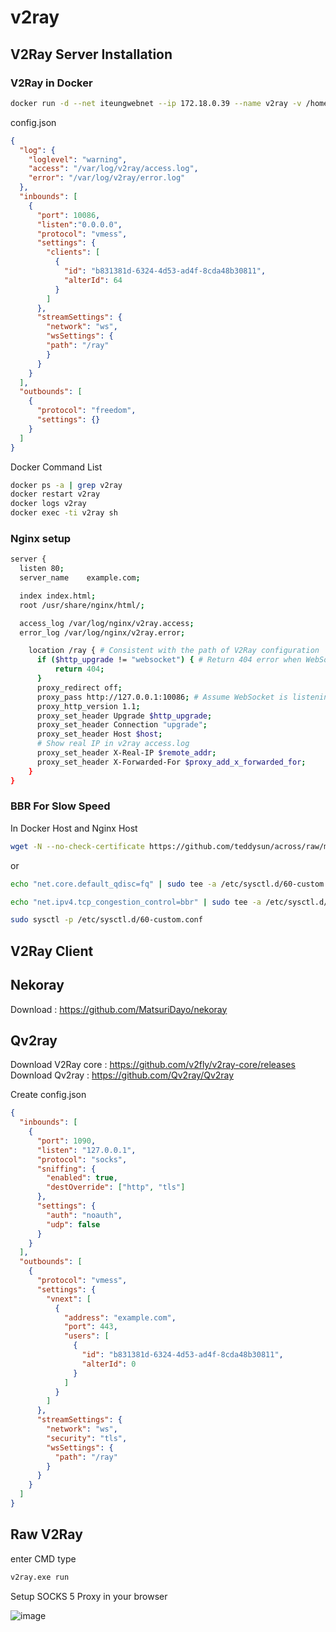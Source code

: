 # v2ray
## V2Ray Server Installation

### V2Ray in Docker
```sh
docker run -d --net iteungwebnet --ip 172.18.0.39 --name v2ray -v /home/docker/v2ray:/etc/v2fly -p 10086:10086 v2fly/v2fly-core run -c /etc/v2fly/config.json
```

config.json
```json
{
  "log": {
    "loglevel": "warning",
    "access": "/var/log/v2ray/access.log",
    "error": "/var/log/v2ray/error.log"
  },
  "inbounds": [
    {
      "port": 10086,
      "listen":"0.0.0.0",
      "protocol": "vmess",
      "settings": {
        "clients": [
          {
            "id": "b831381d-6324-4d53-ad4f-8cda48b30811",
            "alterId": 64
          }
        ]
      },
      "streamSettings": {
        "network": "ws",
        "wsSettings": {
        "path": "/ray"
        }
      }
    }
  ],
  "outbounds": [
    {
      "protocol": "freedom",
      "settings": {}
    }
  ]
}
```

Docker Command List

```sh
docker ps -a | grep v2ray
docker restart v2ray
docker logs v2ray
docker exec -ti v2ray sh
```
### Nginx setup

```sh
server {
  listen 80;
  server_name    example.com;

  index index.html;
  root /usr/share/nginx/html/;

  access_log /var/log/nginx/v2ray.access;
  error_log /var/log/nginx/v2ray.error;

    location /ray { # Consistent with the path of V2Ray configuration
      if ($http_upgrade != "websocket") { # Return 404 error when WebSocket upgrading negotiate failed
          return 404;
      }
      proxy_redirect off;
      proxy_pass http://127.0.0.1:10086; # Assume WebSocket is listening at localhost on port of 10000
      proxy_http_version 1.1;
      proxy_set_header Upgrade $http_upgrade;
      proxy_set_header Connection "upgrade";
      proxy_set_header Host $host;
      # Show real IP in v2ray access.log
      proxy_set_header X-Real-IP $remote_addr;
      proxy_set_header X-Forwarded-For $proxy_add_x_forwarded_for;
    }
}
```

### BBR For Slow Speed
In Docker Host and Nginx Host

```sh
wget -N --no-check-certificate https://github.com/teddysun/across/raw/master/bbr.sh && chmod +x bbr.sh && bash bbr.sh
```
or

```sh
echo "net.core.default_qdisc=fq" | sudo tee -a /etc/sysctl.d/60-custom.conf

echo "net.ipv4.tcp_congestion_control=bbr" | sudo tee -a /etc/sysctl.d/60-custom.conf

sudo sysctl -p /etc/sysctl.d/60-custom.conf

```

## V2Ray Client

## Nekoray
Download : https://github.com/MatsuriDayo/nekoray

## Qv2ray
Download V2Ray core : https://github.com/v2fly/v2ray-core/releases
Download Qv2ray : https://github.com/Qv2ray/Qv2ray

Create config.json
```json
{
  "inbounds": [
    {
      "port": 1090,
      "listen": "127.0.0.1",
      "protocol": "socks",
      "sniffing": {
        "enabled": true,
        "destOverride": ["http", "tls"]
      },
      "settings": {
        "auth": "noauth",
        "udp": false
      }
    }
  ],
  "outbounds": [
    {
      "protocol": "vmess",
      "settings": {
        "vnext": [
          {
            "address": "example.com",
            "port": 443,
            "users": [
              {
                "id": "b831381d-6324-4d53-ad4f-8cda48b30811",
                "alterId": 0
              }
            ]
          }
        ]
      },
      "streamSettings": {
        "network": "ws",
        "security": "tls",
        "wsSettings": {
          "path": "/ray"
        }
      }
    }
  ]
}
```

## Raw V2Ray
enter CMD type 
```sh
v2ray.exe run
```

Setup SOCKS 5 Proxy in your browser

![image](https://user-images.githubusercontent.com/11188109/235120455-bef7c819-21e1-4867-ad0d-289731e94a97.png)
